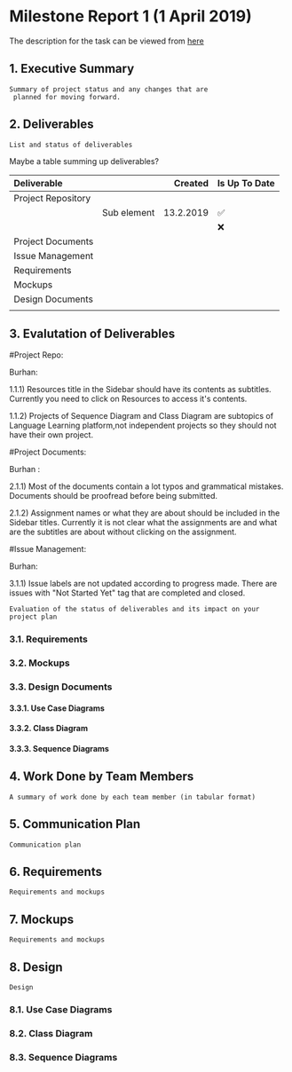#  Milestone Report 1  (1 April 2019)

The description for the task can be viewed from [here](https://github.com/bounswe/bounswe2019group9/blob/master/docs/Assigment2.pdf)

## 1. Executive Summary

```
Summary of project status and any changes that are
 planned for moving forward.
```

## 2. Deliverables

```
List and status of deliverables
```
Maybe a table summing up deliverables? 
 
| Deliverable        |             | Created   | Is Up To Date |
| :---------         | :----:      | -----:    | --            |
| Project Repository |             |           |               |
|                    | Sub element | 13.2.2019 | &#x2705;      |
|                    |             |           | &#x274C;      |
| Project Documents  |             |           |               |
| Issue Management   |             |           |               |
| Requirements       |             |           |               |
| Mockups            |             |           |               |
| Design Documents   |             |           |               |
|                    |             |           |               |

## 3. Evalutation of Deliverables

#Project Repo:

Burhan:

 1.1.1) Resources title in the Sidebar should have its contents as subtitles. Currently you need to click on Resources to access it's contents.
 
 1.1.2) Projects of Sequence Diagram and Class Diagram are subtopics of Language Learning platform,not independent projects so they should not have their own project.
 
#Project Documents:

Burhan :

 2.1.1) Most of the documents contain a lot typos and grammatical mistakes. Documents should be proofread before being submitted.
 
 2.1.2) Assignment names or what they are about should be included in the Sidebar titles. Currently it is not clear what the assignments are and what are the subtitles are about without clicking on the assignment.
 
#Issue Management:

 Burhan:
 
 3.1.1) Issue labels are not updated according to progress made. There are issues with "Not Started Yet" tag that are completed and closed.
```
Evaluation of the status of deliverables and its impact on your project plan
```

### 3.1. Requirements

### 3.2. Mockups

### 3.3. Design Documents

#### 3.3.1. Use Case Diagrams

#### 3.3.2. Class Diagram

#### 3.3.3. Sequence Diagrams

## 4. Work Done by Team Members
```
A summary of work done by each team member (in tabular format)
```

## 5. Communication Plan
```
Communication plan
```

## 6. Requirements
```
Requirements and mockups
```

## 7. Mockups
```
Requirements and mockups
```

## 8. Design
```
Design
```

### 8.1. Use Case Diagrams

### 8.2. Class Diagram

### 8.3. Sequence Diagrams




